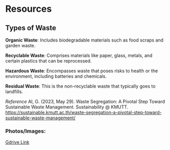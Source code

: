 # Resources 

## Types of Waste

**Organic Waste**: Includes biodegradable materials such as food scraps and garden waste.

**Recyclable Waste**: Comprises materials like paper, glass, metals, and certain plastics that can be reprocessed.

**Hazardous Waste**: Encompasses waste that poses risks to health or the environment, including batteries and chemicals.

**Residual Waste**: This is the non-recyclable waste that typically goes to landfills.

*Reference*
AI, G. (2023, May 29). Waste Segregation: A Pivotal Step Toward Sustainable Waste Management. 
Sustainability @ KMUTT. https://sustainable.kmutt.ac.th/waste-segregation-a-pivotal-step-toward-sustainable-waste-management/

### Photos/Images:

[Gdrive Link](https://drive.google.com/drive/folders/1C6AhhLe7RoYHnzToLjyp5T3S71SZWwjU?usp=sharing)

